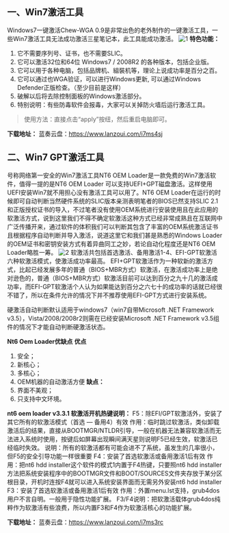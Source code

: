 ## 一、Win7激活工具 
Windows7一键激活Chew-WGA 0.9是非常出色的老外制作的一键激活工具，一些Win7激活工具无法成功激活三星笔记本，此工具能成功激活。
![1](https://github.com/zbccyw/zbccyw.github.io/assets/175001413/038403ce-cd7b-409a-852c-90bf96d12d5b)
**特色功能：**
1. 它不需要序列号、证书，也不需要SLIC。
2. 它可以激活32位和64位 Windows7 / 2008R2 的各种版本，包括企业版。
3. 它可以用于各种电脑，包括品牌机、組裝机等，理论上说成功率是百分之百。
4. 它可以通过也WGA验证，可以进行Windows更新, 可以通过Windows Defender正版检查。（至少目前是这样）
5. 破解以后将去除控制面板的Windows激活部分。
6. 特别说明：有些防毒软件会报毒，大家可以关掉防火墙后运行激活工具。

> 使用方法：直接点击“apply”按纽，然后重启电脑即可。

**下载地址：**
蓝奏云盘：https://www.lanzoui.com/i7ms4sj

## 二、Win7 GPT激活工具
号称网络第一安全的Win7激活工具NT6 OEM Loader是一款免费的Win7激活软件，值得一提的是NT6 OEM Loader 可以支持UEFI+GPT磁盘激活。这样使用UEFI安装Win7就不用担心没有激活工具可以用了。NT6 OEM Loader在运行的时候即可自动判断当然硬件系统的SLIC版本亲测表明笔者的BIOS已然支持SLIC 2.1和正版授权证书的导入，不过笔者没有使用OEM系统进行安装使用且在此应用的软激活方式，说到这里我们不得不确定软激活这种方式已经非常成熟且在互联网中广泛传播开来，通过软件的体积我们可以判断其包含了丰富的OEM系统激活证书且根据程序自动判断并导入激活，说道这里它和我们甚是熟悉的Windows Loader的OEM证书和密钥安装方式有着异曲同工之妙，若论自动化程度还是NT6 OEM Loader略胜一筹。
![2](https://github.com/zbccyw/zbccyw.github.io/assets/175001413/e4774e95-49c7-47e2-b4f5-b0848b73e958)
软激活共包括首选激活、备用激活1-4、EFI-GPT软激活六种软激活模式，使激活成功率最高。
EFI+GPT软激活作为一种软新的激活方式，比起已经发展多年的普通（BIOS+MBR方式）软激活，在激活成功率上是绝对逊色的，普通（BIOS+MBR方式）软激活目前可以达到百分之九十几的激活成功率，而EFI-GPT软激活个人认为如果能达到百分之六七十的成功率的话就已经很不错了，所以在条件允许的情况下并不推荐使用EFI-GPT方式进行安装系统。

硬激活自动判断默认适用于windows7（win7自带Microsoft .NET Framework v3.5），Vista/2008/2008r2则需在已经安装Microsoft .NET Framework v3.5组件的情况下才能自动判断硬激活状态。

**Nt6 Oem Loader优缺点**
**优点**
1. 安全；
2. 新核心；
3. 多核心；
4. OEM机器的自动激活方便
**缺点：**
1. 界面不美观；
2. 只支持中文环境。

**nt6 oem loader v3.3.1 软激活开机热键说明：**
F5：除EFI/GPT软激活外，安装了其它所有的软激活模式（首选 — 备用4）有效
作用：临时跳过软激活，类似卸载激活后的结果，直接从BOOTMGR/NTLDR引导，一般在机器无法兼容软激活而无法进入系统时使用，按键后如屏幕出现瞬间满天星则说明F5已经生效，软激活已经临时失效。
说明：所有的软激活都有可能会进不了系统，虽发生的几率很小，但F5的安全引导功能一样很重要
F4：安装了首选软激活或备用激活1后有效
作用：把nt6 hdd installer这个软件的模式1内置于F4热键，只要照nt6 hdd installer方法把系统安装程序中的BOOTMGR文件和BOOT/SOURCES文件夹存放于某分区根目录，开机时连按F4就可以进入系统安装界面而无需另外安装nt6 hdd installer
F3：安装了首选软激活或备用激活1后有效
作用：外置menu.lst支持，grub4dos用户不言自明。一般用于隐性功能扩展。
F3/F4说明：把软激活载体grub4dos纯粹作为软激活有些浪费，所以内置F3和F4作为软激活核心的功能扩展。

**下载地址：**
蓝奏云盘：https://www.lanzoui.com/i7ms3rc